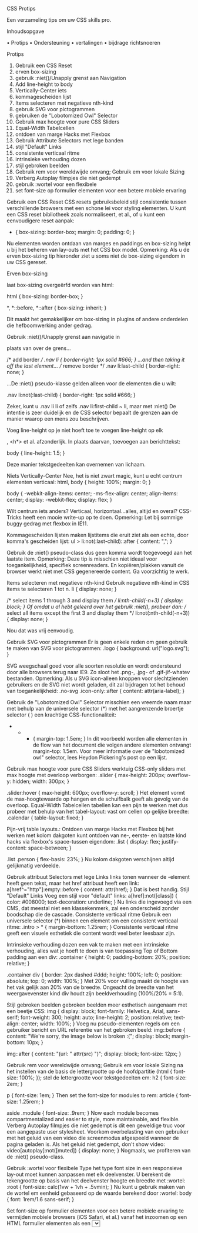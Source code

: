 CSS Protips

Een verzameling tips om uw CSS skills pro.

Inhoudsopgave

•	Protips
•	Ondersteuning
•	vertalingen
•	bijdrage richtsnoeren

Protips
1.	Gebruik een CSS Reset
2.	erven box-sizing
3.	gebruik :niet()/Unapply grenst aan Navigation
4.	Add line-height to body
5.	Vertically-Center iets
6.	kommagescheiden lijst
7.	Items selecteren met negatieve nth-kind
8.	gebruik SVG voor pictogrammen
9.	gebruiken de "Lobotomized Owl" Selector
10.	Gebruik max hoogte voor pure CSS Sliders
11.	Equal-Width Tabelcellen
12.	ontdoen van marge Hacks met Flexbox
13.	Gebruik Attribute Selectors met lege banden
14.	stijl "Default" Links
15.	consistente verticaal ritme
16.	intrinsieke verhouding dozen
17.	stijl gebroken beelden
18.	Gebruik rem voor wereldwijde omvang; Gebruik em voor lokale Sizing
19.	Verberg Autoplay filmpjes die niet gedempt
20.	gebruik :wortel voor een flexibele
21.	set font-size op formulier elementen voor een betere mobiele ervaring


Gebruik een CSS Reset
CSS resets gebruiksbeleid stijl consistentie tussen verschillende browsers met een schone lei voor styling elementen. U kunt een CSS reset bibliotheek zoals normaliseert, et al., of u kunt een eenvoudigere reset aanpak:

* {
  box-sizing: border-box;
  margin: 0;
  padding: 0;
}


Nu elementen worden ontdaan van marges en paddings en box-sizing helpt u bij het beheren van lay-outs met het CSS box model.
Opmerking: Als u de erven box-sizing tip hieronder ziet u soms niet de box-sizing eigendom in uw CSS gereset.

Erven box-sizing

laat box-sizing overgeërfd worden van html:

html {
  box-sizing: border-box;
}

*, *::before, *::after {
  box-sizing: inherit;
}


Dit maakt het gemakkelijker om box-sizing in plugins of andere onderdelen die hefboomwerking ander gedrag.




Gebruik :niet()/Unapply grenst aan navigatie in

plaats van over de grens...

/* add border */
.nav li {
  border-right: 1px solid #666;
}
...and then taking it off the last element...
/* remove border */
.nav li:last-child {
  border-right: none;
}

...De :niet() pseudo-klasse gelden alleen voor de elementen die u wilt:

.nav li:not(:last-child) {
  border-right: 1px solid #666;
}

Zeker, kunt u .nav li li of zelfs .nav li:first-child ~ li, maar met :niet() De intentie is zeer duidelijk en de CSS selector bepaalt de grenzen aan de manier waarop een mens zou beschrijven.

Voeg line-height op
je niet hoeft toe te voegen line-height op elk <p>, <h*> et al. afzonderlijk. In plaats daarvan, toevoegen aan berichttekst:

body {
  line-height: 1.5;
}

Deze manier tekstgedeelten kan overnemen van lichaam.




Niets Vertically-Center
Nee, het is niet zwart magic, kunt u echt centrum elementen verticaal:
html, body {
  height: 100%;
  margin: 0;
}

body {
  -webkit-align-items: center;
  -ms-flex-align: center;
  align-items: center;
  display: -webkit-flex;
  display: flex;
}

Wilt centrum iets anders? Verticaal, horizontaal...alles, altijd en overal? CSS-Tricks heeft een mooie write-up op te doen.
Opmerking: Let bij sommige buggy gedrag met flexbox in IE11.

Kommagescheiden lijsten
maken lijstitems die eruit ziet als een echte, door komma's gescheiden lijst:
ul > li:not(:last-child)::after {
  content: ",";
}

Gebruik de :niet() pseudo-class dus geen komma wordt toegevoegd aan het laatste item.
Opmerking: Deze tip is misschien niet ideaal voor toegankelijkheid, specifiek screenreaders. En kopiëren/plakken vanuit de browser werkt niet met CSS gegenereerde content. Ga voorzichtig te werk.

Items selecteren met negatieve nth-kind
Gebruik negatieve nth-kind in CSS items te selecteren 1 tot n.
li {
  display: none;
}

/* select items 1 through 3 and display them */
li:nth-child(-n+3) {
  display: block;
}
Of omdat u al hebt geleerd over het gebruik :niet(), probeer dan:
/* select all items except the first 3 and display them */
li:not(:nth-child(-n+3)) {
  display: none;
}

Nou dat was vrij eenvoudig.

Gebruik SVG voor pictogrammen
Er is geen enkele reden om geen gebruik te maken van SVG voor pictogrammen:
.logo {
  background: url("logo.svg");
}

SVG weegschaal goed voor alle soorten resolutie en wordt ondersteund door alle browsers terug naar IE9. Zo sloot het .png-, .jpg- of .gif-jif-whatev bestanden.
Opmerking: Als u SVG icon-alleen knoppen voor slechtzienden gebruikers en de SVG niet wordt geladen, dit zal bijdragen tot het behoud van toegankelijkheid:
.no-svg .icon-only::after {
  content: attr(aria-label);
}

Gebruik de "Lobotomized Owl" Selector
misschien een vreemde naam maar met behulp van de universele selector (*) met het aangrenzende broertje selector ( ) een krachtige CSS-functionaliteit:
* + * {
  margin-top: 1.5em;
}
In dit voorbeeld worden alle elementen in de flow van het document die volgen andere elementen ontvangt margin-top: 1.5em.
Voor meer informatie over de "lobotomized owl" selector, lees Heydon Pickering's post op een lijst.

Gebruik max hoogte voor pure CSS Sliders
werktuig CSS-only sliders met max hoogte met overloop verborgen:
.slider {
  max-height: 200px;
  overflow-y: hidden;
  width: 300px;
}

.slider:hover {
  max-height: 600px;
  overflow-y: scroll;
}
Het element vormt de max-hoogtewaarde op hangen en de schuifbalk geeft als gevolg van de overloop.
Equal-Width Tabelcellen
tabellen kan een pijn te werken met dus probeer met behulp van het tabel-layout: vast om cellen op gelijke breedte:
.calendar {
  table-layout: fixed;
}

Pijn-vrij table layouts.:
Ontdoen van marge Hacks met Flexbox
bij het werken met kolom dakgoten kunt ontdoen van ne-, eerste- en laatste kind hacks via flexbox's space-tussen eigendom:
.list {
  display: flex;
  justify-content: space-between;
}

.list .person {
  flex-basis: 23%;
}
Nu kolom dakgoten verschijnen altijd gelijkmatig verdeelde.

Gebruik attribuut Selectors met lege Links
links tonen wanneer de <a>-element heeft geen tekst, maar het href attribuut heeft een link:
a[href^="http"]:empty::before {
  content: attr(href);
}
Dat is best handig.
Stijl "Default" Links
Voeg een stijl voor "default" links:
a[href]:not([class]) {
  color: #008000;
  text-decoration: underline;
}
Nu links die ingevoegd via een CMS, dat meestal niet een klassekenmerk, zal een onderscheid zonder boodschap die de cascade.
Consistente verticaal ritme
Gebruik een universele selector (*) binnen een element om een consistent verticaal ritme:
.intro > * {
  margin-bottom: 1.25rem;
}
Consistente verticaal ritme geeft een visuele esthetiek die content wordt veel beter leesbaar zijn.

Intrinsieke verhouding dozen
een vak te maken met een intrinsieke verhouding, alles wat je hoeft te doen is van toepassing Top of Bottom padding aan een div:
.container {
  height: 0;
  padding-bottom: 20%;
  position: relative;
}

.container div {
  border: 2px dashed #ddd;
  height: 100%;
  left: 0;
  position: absolute;
  top: 0;
  width: 100%;
}
Met 20% voor vulling maakt de hoogte van het vak gelijk aan 20% van de breedte. Ongeacht de breedte van het weergavevenster kind div houdt zijn beeldverhouding (100%/20% = 5:1).

Stijl gebroken beelden
gebroken beelden meer esthetisch aangenaam met een beetje CSS:
img {
  display: block;
  font-family: Helvetica, Arial, sans-serif;
  font-weight: 300;
  height: auto;
  line-height: 2;
  position: relative;
  text-align: center;
  width: 100%;
}
Voeg nu pseudo-elementen regels om een gebruiker bericht en URL referentie van het gebroken beeld:
img::before {
  content: "We're sorry, the image below is broken :(";
  display: block;
  margin-bottom: 10px;
}

img::after {
  content: "(url: " attr(src) ")";
  display: block;
  font-size: 12px;
}

Gebruik rem voor wereldwijde omvang; Gebruik em voor lokale Sizing
na het instellen van de basis de lettergrootte op de hoofdpartitie (html { font-size: 100%; }); stel de lettergrootte voor tekstgedeelten em:
h2 {
  font-size: 2em;
}

p {
  font-size: 1em;
}
Then set the font-size for modules to rem:
article {
  font-size: 1.25rem;
}

aside .module {
  font-size: .9rem;
}
Now each module becomes compartmentalized and easier to style, more maintainable, and flexible.
Verberg Autoplay filmpjes die niet gedempt
is dit een geweldige truc voor een aangepaste user stylesheet. Voorkom overbelasting van een gebruiker met het geluid van een video die screenmodus afgespeeld wanneer de pagina geladen is. Als het geluid niet gedempt, don't show video:
video[autoplay]:not([muted]) {
  display: none;
}
Nogmaals, we profiteren van de :niet() pseudo-class.

Gebruik :wortel voor flexibele Type
het type font size in een responsieve lay-out moet kunnen aanpassen met elk deelvenster. U berekent de tekengrootte op basis van het deelvenster hoogte en breedte met :wortel:
:root {
  font-size: calc(1vw + 1vh + .5vmin);
}
Nu kunt u gebruik maken van de wortel em eenheid gebaseerd op de waarde berekend door :wortel:
body {
  font: 1rem/1.6 sans-serif;
}

Set font-size op formulier elementen voor een betere mobiele ervaring
te vermijden mobiele browsers (iOS Safari, et al.) vanaf het inzoomen op een HTML formulier elementen als een <select> vervolgkeuzelijst wordt aangetikt, font-size op de selectieschakelaar regel:
input[type="text"],
input[type="number"],
select,
textarea {
  font-size: 16px;
}




